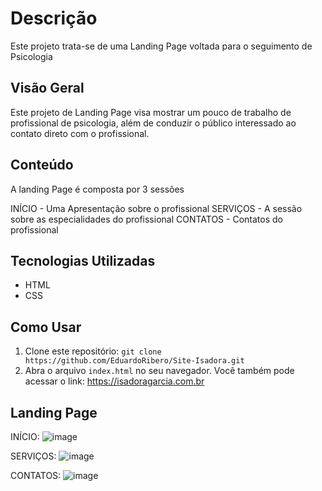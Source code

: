 # Descrição
Este projeto trata-se de uma Landing Page voltada para o seguimento de Psicologia

## Visão Geral

Este projeto de Landing Page visa mostrar um pouco de trabalho de profissional de
psicologia, além de conduzir o público interessado ao contato direto com o profissional.

## Conteúdo

A landing Page é composta por 3 sessões 

INÍCIO - Uma Apresentação sobre o profissional 
SERVIÇOS - A sessão sobre as especialidades do profissional 
CONTATOS - Contatos do profissional

## Tecnologias Utilizadas

- HTML
- CSS

## Como Usar

1. Clone este repositório: `git clone https://github.com/EduardoRibero/Site-Isadora.git`
2. Abra o arquivo `index.html` no seu navegador.
Você também pode acessar o link: https://isadoragarcia.com.br

## Landing Page 

INÍCIO:
![image](https://github.com/EduardoRibero/Site-Isadora/assets/110073561/a97a4060-c7b8-43cd-82ed-a4bc112d2393)

SERVIÇOS:
![image](https://github.com/EduardoRibero/Site-Isadora/assets/110073561/66b41e2a-429d-4e52-b06c-1c4c0efc4e89)

CONTATOS:
![image](https://github.com/EduardoRibero/Site-Isadora/assets/110073561/46651c0c-32d8-4d5a-b66e-527b893509d8)



